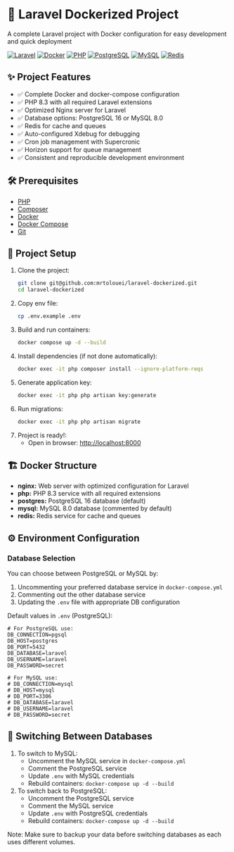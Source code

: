 # 🚀 Laravel Dockerized Project
A complete Laravel project with Docker configuration for easy development and quick deployment

[![Laravel](https://img.shields.io/badge/Laravel-FF2D20?style=for-the-badge&logo=laravel&logoColor=white)](https://laravel.com)
[![Docker](https://img.shields.io/badge/Docker-2CA5E0?style=for-the-badge&logo=docker&logoColor=white)](https://www.docker.com)
[![PHP](https://img.shields.io/badge/PHP-8.3-777BB4?style=for-the-badge&logo=php&logoColor=white)](https://php.net)
[![PostgreSQL](https://img.shields.io/badge/PostgreSQL-16-316192?style=for-the-badge&logo=postgresql&logoColor=white)](https://www.postgresql.org)
[![MySQL](https://img.shields.io/badge/MySQL-8.0-005C84?style=for-the-badge&logo=mysql&logoColor=white)](https://www.mysql.com)
[![Redis](https://img.shields.io/badge/Redis-7.0-DC382D?style=for-the-badge&logo=redis&logoColor=white)](https://redis.io)

## ✨ Project Features
- ✅ Complete Docker and docker-compose configuration
- ✅ PHP 8.3 with all required Laravel extensions
- ✅ Optimized Nginx server for Laravel
- ✅ Database options: PostgreSQL 16 or MySQL 8.0
- ✅ Redis for cache and queues
- ✅ Auto-configured Xdebug for debugging
- ✅ Cron job management with Supercronic
- ✅ Horizon support for queue management
- ✅ Consistent and reproducible development environment

## 🛠 Prerequisites
- [PHP](https://www.php.net/)
- [Composer](https://getcomposer.org/download/)
- [Docker](https://docs.docker.com/get-docker/)
- [Docker Compose](https://docs.docker.com/compose/install/)
- [Git](https://git-scm.com/downloads)

## 🚀 Project Setup
1. Clone the project:
    ```bash
    git clone git@github.com:mrtolouei/laravel-dockerized.git
    cd laravel-dockerized
    ```
2. Copy env file:
    ```bash
    cp .env.example .env
    ```
3. Build and run containers:
    ```bash
   docker compose up -d --build
   ```
4. Install dependencies (if not done automatically):
   ```bash
   docker exec -it php composer install --ignore-platform-reqs
    ```
5. Generate application key:
    ```bash
    docker exec -it php php artisan key:generate
    ```
6. Run migrations:
    ```bash
   docker exec -it php php artisan migrate
   ```
7. Project is ready!:
   - Open in browser: [http://localhost:8000](http://localhost:8000)

## 🏗 Docker Structure
- **nginx:** Web server with optimized configuration for Laravel
- **php:** PHP 8.3 service with all required extensions
- **postgres:** PostgreSQL 16 database (default)
- **mysql:** MySQL 8.0 database (commented by default)
- **redis:** Redis service for cache and queues

## ⚙ Environment Configuration
### Database Selection
You can choose between PostgreSQL or MySQL by:
1. Uncommenting your preferred database service in `docker-compose.yml`
2. Commenting out the other database service
3. Updating the `.env` file with appropriate DB configuration

Default values in `.env` (PostgreSQL):

```text
# For PostgreSQL use: 
DB_CONNECTION=pgsql
DB_HOST=postgres
DB_PORT=5432
DB_DATABASE=laravel
DB_USERNAME=laravel
DB_PASSWORD=secret

# For MySQL use:
# DB_CONNECTION=mysql
# DB_HOST=mysql
# DB_PORT=3306
# DB_DATABASE=laravel
# DB_USERNAME=laravel
# DB_PASSWORD=secret
```
## 🔄 Switching Between Databases
1. To switch to MySQL:
    - Uncomment the MySQL service in `docker-compose.yml`
    - Comment the PostgreSQL service
    - Update `.env` with MySQL credentials
    - Rebuild containers: `docker-compose up -d --build`
2. To switch back to PostgreSQL:
    - Uncomment the PostgreSQL service
    - Comment the MySQL service
    - Update `.env` with PostgreSQL credentials
    - Rebuild containers: `docker-compose up -d --build`

Note: Make sure to backup your data before switching databases as each uses different volumes.


